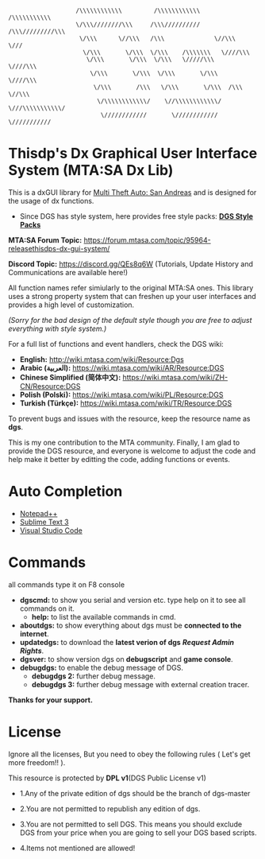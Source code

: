 ```
                   /\\\\\\\\\\\\         /\\\\\\\\\\\\     /\\\\\\\\\\\
                   \/\\\////////\\\     /\\\//////////    /\\\/////////\\\
                    \/\\\      \//\\\   /\\\              \//\\\      \///
                     \/\\\       \/\\\  \/\\\    /\\\\\\\   \////\\\
                      \/\\\       \/\\\  \/\\\   \/////\\\      \////\\\
                       \/\\\       \/\\\  \/\\\       \/\\\         \////\\\
                        \/\\\       /\\\   \/\\\       \/\\\  /\\\      \//\\\
                         \/\\\\\\\\\\\\/    \//\\\\\\\\\\\\/  \///\\\\\\\\\\\/
                          \////////////       \////////////      \///////////
```
# Thisdp's Dx Graphical User Interface System (MTA:SA Dx Lib)

This is a dxGUI library for [Multi Theft Auto: San Andreas](https://mtasa.com/) and is designed for the usage of dx functions.

* Since DGS has style system, here provides free style packs: **[DGS Style Packs](https://github.com/thisdp/DGS-Styles)**

**MTA:SA Forum Topic:** https://forum.mtasa.com/topic/95964-releasethisdps-dx-gui-system/

**Discord Topic:** https://discord.gg/QEs8q6W
(Tutorials, Update History and Communications are available here!)

All function names refer simiularly to the original MTA:SA ones. This library uses a strong property system that can freshen up your user interfaces and provides a high level of customization.

*(Sorry for the bad design of the default style though you are free to adjust everything with style system.)*

For a full list of functions and event handlers, check the DGS wiki:
* **English:** http://wiki.mtasa.com/wiki/Resource:Dgs
* **Arabic (العربية):** https://wiki.mtasa.com/wiki/AR/Resource:DGS
* **Chinese Simplified (简体中文):** https://wiki.mtasa.com/wiki/ZH-CN/Resource:DGS
* **Polish (Polski):** https://wiki.mtasa.com/wiki/PL/Resource:DGS
* **Turkish (Türkçe):** https://wiki.mtasa.com/wiki/TR/Resource:DGS

To prevent bugs and issues with the resource, keep the resource name as **dgs**.

This is my one contribution to the MTA community.
Finally, I am glad to provide the DGS resource, and everyone is welcome to adjust the code and help make it better by editting the code, adding functions or events.

# Auto Completion
- [Notepad++](https://drive.google.com/file/d/1H_PiG2gmEz1AyXqZN4956IVgtZOjgMi6/view?usp=sharing)
- [Sublime Text 3](https://drive.google.com/file/d/1_07WBEWjriTTucrNGI7jT-4SknALKG6B/view?usp=sharing)
- [Visual Studio Code](https://drive.google.com/file/d/1J4qoSjzmXZz7yxHUZ2fExBu3zvCwRESn/view?usp=sharing)

# Commands
all commands type it on F8 console
* **dgscmd:**  to show you serial and version etc. type help  on it to see all commands on it.
  * **help:**  to list the available commands in cmd.
* **aboutdgs:** to show everything about dgs must be **connected to the internet**.
* **updatedgs:** to download the **latest verion of dgs** ***Request Admin Rights***.
* **dgsver:** to show version dgs on **debugscript** and **game console**.
* **debugdgs:** to enable the debug message of DGS.
  * **debugdgs 2:** further debug message.
  * **debugdgs 3:** further debug message with external creation tracer.


**Thanks for your support.**

# License

Ignore all the licenses, But you need to obey the following rules ( Let's get more freedom!! ).

This resource is protected by **DPL v1**(DGS Public License v1)

* 1.Any of the private edition of dgs should be the branch of dgs-master

* 2.You are not permitted to republish any edition of dgs.

* 3.You are not permitted to sell DGS. This means you should exclude DGS from your price when you are going to sell your DGS based scripts.

* 4.Items not mentioned are allowed!
